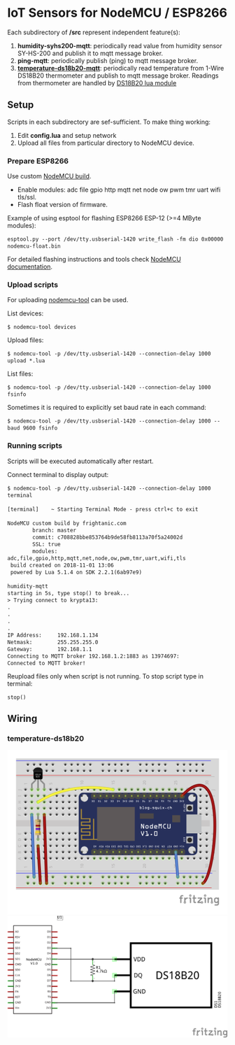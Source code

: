 # IoT Sensors for NodeMCU / ESP8266

Each subdirectory of **/src** represent independent feature(s):
1. **humidity-syhs200-mqtt**: periodically read value from humidity sensor SY-HS-200 and publish it to mqtt message broker.
2. **ping-mqtt**: periodically publish (ping) to mqtt message broker.
3. **[temperature-ds18b20-mqtt](#temperature-ds18b20)**: periodically read temperature from 1-Wire DS18B20 thermometer and publish to mqtt message broker. Readings from thermometer are handled by [DS18B20 lua module](https://github.com/nodemcu/nodemcu-firmware/tree/dev/lua_modules/ds18b20)

## Setup
Scripts in each subdirectory are sef-sufficient. To make thing working:
1. Edit **config.lua** and setup network
2. Upload all files from particular directory to NodeMCU device.

### Prepare ESP8266
Use custom [NodeMCU build](https://nodemcu-build.com).

* Enable modules: adc file gpio http mqtt net node ow pwm tmr uart wifi tls/ssl.
* Flash float version of firmware. 

Example of using esptool for flashing ESP8266 ESP-12 (>=4 MByte modules):
```
esptool.py --port /dev/tty.usbserial-1420 write_flash -fm dio 0x00000 nodemcu-float.bin 
```

For detailed flashing instructions and tools check [NodeMCU documentation](https://nodemcu.readthedocs.io/en/latest/en/flash).

### Upload scripts

For uploading [nodemcu-tool](https://github.com/AndiDittrich/NodeMCU-Tool) can be used.

List devices:
```
$ nodemcu-tool devices
```

Upload files:
```
$ nodemcu-tool -p /dev/tty.usbserial-1420 --connection-delay 1000 upload *.lua
```

List files:
```
$ nodemcu-tool -p /dev/tty.usbserial-1420 --connection-delay 1000 fsinfo
```

Sometimes it is required to explicitly set baud rate in each command:
```
$ nodemcu-tool -p /dev/tty.usbserial-1420 --connection-delay 1000 --baud 9600 fsinfo
```

### Running scripts

Scripts will be executed automatically after restart.

Connect terminal to display output:

```
$ nodemcu-tool -p /dev/tty.usbserial-1420 --connection-delay 1000 terminal

[terminal]    ~ Starting Terminal Mode - press ctrl+c to exit 

NodeMCU custom build by frightanic.com
        branch: master
        commit: c708828bbe853764b9de58fb8113a70f5a24002d
        SSL: true
        modules: adc,file,gpio,http,mqtt,net,node,ow,pwm,tmr,uart,wifi,tls
 build created on 2018-11-01 13:06
 powered by Lua 5.1.4 on SDK 2.2.1(6ab97e9)

humidity-mqtt
starting in 5s, type stop() to break...
> Trying connect to krypta13:
.
.
.
.
IP Address:     192.168.1.134
Netmask:        255.255.255.0
Gateway:        192.168.1.1
Connecting to MQTT broker 192.168.1.2:1883 as 13974697:
Connected to MQTT broker!
```

Reupload files only when script is not running.
To stop script type in terminal:
```
stop()
```

## Wiring

### temperature-ds18b20
![NodeMCU v1.0 DS18B20 Breadboard](doc/sch/nodemcuv1_ds18b20_bb.png)
![NodeMCU v1.0 DS18B20 Schema](doc/sch/nodemcuv1_ds18b20_schem.png)
